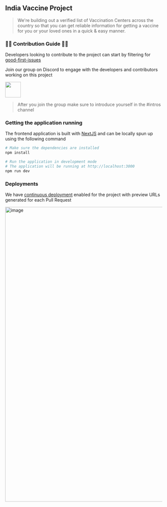## India Vaccine Project

> We're building out a verified list of Vaccination Centers across the country so that you can get reliable information for getting a vaccine for you or your loved ones in a quick & easy manner.

### 👩‍💻 Contribution Guide 👨‍💻

Developers looking to contribute to the project can start by filtering for [good-first-issues](https://github.com/IndiaVaccineIN/india-vaccine-frontend/issues?q=is%3Aopen+is%3Aissue+label%3A%22good+first+issue%22)

Join our group on Discord to engage with the developers and contributors working on this project

<img height="50px" src="https://raw.githubusercontent.com/IndiaVaccineIN/india-vaccine-frontend/master/public/assets/join_discord.svg"/>

> After you join the group make sure to introduce yourself in the #intros channel

### Getting the application running

The frontend application is built with [NextJS](https://nextjs.org) and can be locally spun up using the following command

```bash
# Make sure the dependencies are installed
npm install

# Run the application in development mode
# The application will be running at http://localhost:3000
npm run dev
```

### Deployments

We have [continuous deployment](https://vercel.com/docs/git/vercel-for-github) enabled for the project with preview URLs generated for each Pull Request

<img width="945" alt="image" src="https://user-images.githubusercontent.com/27439197/116805110-adadbb00-ab41-11eb-9950-747c31a7d57b.png">
